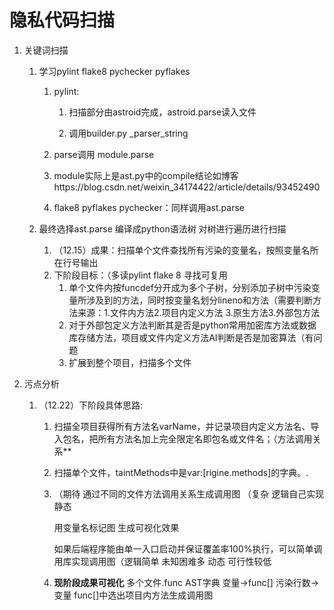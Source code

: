 # 隐私代码扫描

1. 关键词扫描

   1. 学习pylint flake8 pychecker pyflakes

      1. pylint:

         1. 扫描部分由astroid完成，astroid.parse读入文件

         2. 调用builder.py _parser_string 
      2. parse调用 module.parse
      3. module实际上是ast.py中的compile结论如博客https://blog.csdn.net/weixin_34174422/article/details/93452490
      4. flake8 pyflakes pychecker：同样调用ast.parse
   2. 最终选择ast.parse 编译成python语法树 对树进行遍历进行扫描
      1. （12.15）成果：扫描单个文件查找所有污染的变量名，按照变量名所在行号输出
      2. 下阶段目标：（多读pylint flake 8 寻找可复用
         1. 单个文件内按funcdef分开成为多个子树，分别添加子树中污染变量所涉及到的方法，同时按变量名划分lineno和方法（需要判断方法来源：1.文件内方法2.项目内定义方法 3.原生方法3.外部包方法
         2. 对于外部包定义方法判断其是否是python常用加密库方法或数据库存储方法，项目或文件内定义方法AI判断是否是加密算法（有问题
         3. 扩展到整个项目，扫描多个文件
      
   
2. 污点分析

   1. （12.22）下阶段具体思路:	

      1. 扫描全项目获得所有方法名varName，并记录项目内定义方法名、导入包名，把所有方法名加上完全限定名即包名或文件名；（方法调用关系**

      2. 扫描单个文件，taintMethods中是var:[rigine.methods]的字典。.

      3. （期待  通过不同的文件方法调用关系生成调用图  （复杂 逻辑自己实现 静态

         用变量名标记图 生成可视化效果

         如果后端程序能由单一入口启动并保证覆盖率100%执行，可以简单调用库实现调用图（逻辑简单  未知困难多 动态  可行性较低

      4. **现阶段成果可视化**
         多个文件.func AST字典 变量->func[]  污染行数->变量 
         func[]中选出项目内方法生成调用图